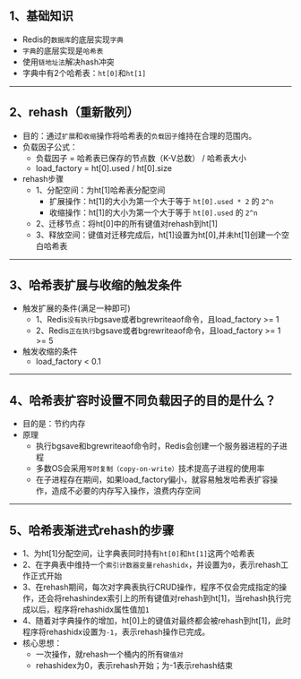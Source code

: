 ## 1、基础知识
* Redis的`数据库`的底层实现`字典`
* `字典`的底层实现是`哈希表`
* 使用`链地址法`解决hash冲突
* 字典中有2个哈希表：`ht[0]`和`ht[1]`
---
## 2、rehash（重新散列）
* 目的：通过`扩展`和`收缩`操作将哈希表的`负载因子`维持在合理的范围内。
* 负载因子公式：
  * 负载因子 = 哈希表已保存的节点数（K-V总数） / 哈希表大小
  * load_factory = ht[0].used / ht[0].size
* rehash步骤
  * 1、分配空间：为ht[1]哈希表分配空间
    * 扩展操作：ht[1]的大小为第一个大于等于 `ht[0].used * 2` 的 `2^n`
    * 收缩操作：ht[1]的大小为第一个大于等于 `ht[0].used` 的 `2^n`
  * 2、迁移节点：将ht[0]中的所有键值对rehash到ht[1]
  * 3、释放空间：键值对迁移完成后，ht[1]设置为ht[0],并未ht[1]创建一个空白哈希表
---
## 3、哈希表扩展与收缩的触发条件
* 触发扩展的条件(满足一种即可)
  * 1、Redis`没有执行`bgsave或者bgrewriteaof命令，且load_factory >= 1
  * 2、Redis`正在执行`bgsave或者bgrewriteaof命令，且load_factory >= 1 >= 5
* 触发收缩的条件
  * load_factory < 0.1
---
## 4、哈希表扩容时设置不同负载因子的目的是什么？
  * 目的是：节约内存
  * 原理
    * 执行bgsave和bgrewriteaof命令时，Redis会创建一个服务器进程的子进程
    * 多数OS会采用`写时复制（copy-on-write）`技术提高子进程的使用率
    * 在子进程存在期间，如果load_factory偏小，就容易触发哈希表扩容操作，造成不必要的内存写入操作，浪费内存空间
---
## 5、哈希表渐进式rehash的步骤
* 1、为ht[1]分配空间，让字典表同时持有`ht[0]`和`ht[1]`这两个哈希表
* 2、在字典表中维持一个`索引计数器变量rehashidx`，并设置为`0`，表示rehash工作正式开始
* 3、在rehash期间，每次对字典表执行CRUD操作，程序不仅会完成指定的操作，还会将rehashindex索引上的所有键值对rehash到ht[1]，当rehash执行完成以后，程序将rehashidx属性值加`1`
* 4、随着对字典操作的增加，ht[0]上的键值对最终都会被rehash到ht[1]，此时程序将rehashidx设置为`-1`，表示rehash操作已完成。
* 核心思想：
  * 一次操作，就rehash一个桶内的所有`键值对`
  * rehashidex为0，表示rehash开始；为-1表示rehash结束






